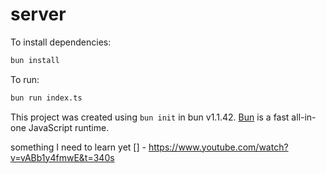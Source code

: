 # server

To install dependencies:

```bash
bun install
```

To run:

```bash
bun run index.ts
```

This project was created using `bun init` in bun v1.1.42. [Bun](https://bun.sh) is a fast all-in-one JavaScript runtime.

something I need to learn yet
[] - https://www.youtube.com/watch?v=vABb1y4fmwE&t=340s
